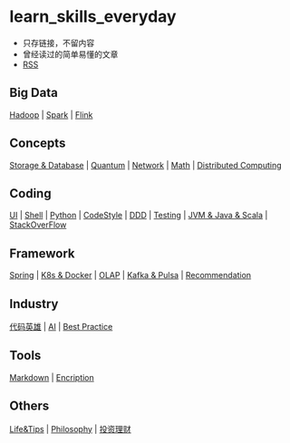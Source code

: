 # learn_skills_everyday
- 只存链接，不留内容
- 曾经读过的简单易懂的文章
- [RSS](https://github.com/476678244/learn_skills_everyday/commits/main.atom)

## Big Data

[Hadoop](Hadoop.md) | [Spark](Spark.md) | [Flink](Flink.md)

## Concepts

[Storage & Database](storage/Storage.md) | [Quantum](Quantum.md) | [Network](Network.md) | [Math](Math.md) | [Distributed Computing](DistributedComputing.md)

## Coding

[UI](FrontEndDevelopment.md) | [Shell](Shell.md) | [Python](Python.md) | [CodeStyle](CodeStyle.md) | [DDD](DDD.md) | [Testing](Testing.md) | [JVM & Java & Scala](Java_Scala.md) | [StackOverFlow](StackOverFlow.md)

## Framework

[Spring](Spring.md) | [K8s & Docker](K8s.md) | [OLAP](OLAP.md) | [Kafka & Pulsa](MessageQueue.md) | [Recommendation](Recommendation.md)

## Industry

[代码英雄](%E4%BB%A3%E7%A0%81%E8%8B%B1%E9%9B%84.md) | [AI](AI.md) | [Best Practice](best_practice.md)

## Tools

[Markdown](Markdown.md) | [Encription](encription.md)

## Others

[Life&Tips](Life.md) | [Philosophy](Philosophy.md) | [投资理财](Investment.md)
